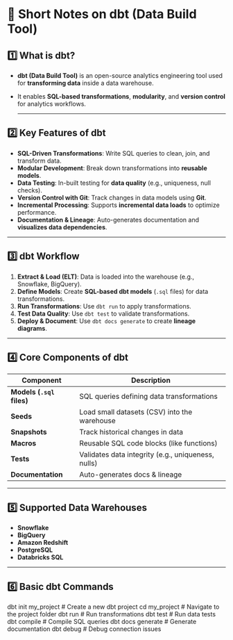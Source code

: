 # 📌 Short Notes on dbt (Data Build Tool)

## 1️⃣ What is dbt?
- **dbt (Data Build Tool)** is an open-source analytics engineering tool used for **transforming data** inside a data warehouse.
- It enables **SQL-based transformations**, **modularity**, and **version control** for analytics workflows.
   
  ---

## 2️⃣ Key Features of dbt
- **SQL-Driven Transformations**: Write SQL queries to clean, join, and transform data.
- **Modular Development**: Break down transformations into **reusable models**.
- **Data Testing**: In-built testing for **data quality** (e.g., uniqueness, null checks).
- **Version Control with Git**: Track changes in data models using **Git**.
- **Incremental Processing**: Supports **incremental data loads** to optimize performance.
- **Documentation & Lineage**: Auto-generates documentation and **visualizes data dependencies**.

---

## 3️⃣ dbt Workflow
1. **Extract & Load (ELT)**: Data is loaded into the warehouse (e.g., Snowflake, BigQuery).
2. **Define Models**: Create **SQL-based dbt models** (`.sql` files) for data transformations.
3. **Run Transformations**: Use `dbt run` to apply transformations.
4. **Test Data Quality**: Use `dbt test` to validate transformations.
5. **Deploy & Document**: Use `dbt docs generate` to create **lineage diagrams**.

---

## 4️⃣ Core Components of dbt
| **Component** | **Description** |
|--------------|---------------|
| **Models (`.sql` files)** | SQL queries defining data transformations |
| **Seeds** | Load small datasets (CSV) into the warehouse |
| **Snapshots** | Track historical changes in data |
| **Macros** | Reusable SQL code blocks (like functions) |
| **Tests** | Validates data integrity (e.g., uniqueness, nulls) |
| **Documentation** | Auto-generates docs & lineage |

---

## 5️⃣ Supported Data Warehouses
- **Snowflake**
- **BigQuery**
- **Amazon Redshift**
- **PostgreSQL**
- **Databricks SQL**

---

## 6️⃣ Basic dbt Commands
dbt init my_project    # Create a new dbt project
cd my_project          # Navigate to the project folder
dbt run                # Run transformations
dbt test               # Run data tests
dbt compile            # Compile SQL queries
dbt docs generate      # Generate documentation
dbt debug              # Debug connection issues
